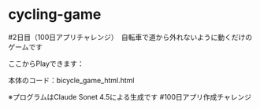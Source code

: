 # cycling-game
#2日目（100日アプリチャレンジ）　自転車で道から外れないように動くだけのゲームです

ここからPlayできます：

本体のコード：bicycle_game_html.html

※プログラムはClaude Sonet 4.5による生成です #100日アプリ作成チャレンジ
